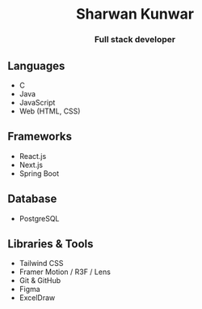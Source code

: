 <h1 align="center" color="red">Sharwan Kunwar</h1>
<h3 align="center">Full stack developer</h3>

## Languages
- C
- Java
- JavaScript
- Web (HTML, CSS)

## Frameworks
- React.js
- Next.js
- Spring Boot

## Database
- PostgreSQL

## Libraries & Tools
- Tailwind CSS
- Framer Motion / R3F / Lens
- Git & GitHub
- Figma
- ExcelDraw
